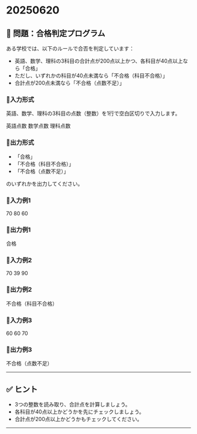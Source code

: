 # 20250620

## 🧮 問題：合格判定プログラム

ある学校では、以下のルールで合否を判定しています：

- 英語、数学、理科の3科目の合計点が200点以上かつ、各科目が40点以上なら「合格」
- ただし、いずれかの科目が40点未満なら「不合格（科目不合格）」
- 合計点が200点未満なら「不合格（点数不足）」

### 🔸入力形式

英語、数学、理科の3科目の点数（整数）を1行で空白区切りで入力します。

英語点数 数学点数 理科点数



### 🔸出力形式

- 「合格」
- 「不合格（科目不合格）」  
- 「不合格（点数不足）」

のいずれかを出力してください。

### 🔸入力例1
70 80 60



### 🔸出力例1
合格


### 🔸入力例2
70 39 90



### 🔸出力例2
不合格（科目不合格）



### 🔸入力例3
60 60 70



### 🔸出力例3
不合格（点数不足）



---

## ✅ ヒント

- 3つの整数を読み取り、合計点を計算しましょう。
- 各科目が40点以上かどうかを先にチェックしましょう。
- 合計点が200点以上かどうかもチェックしてください。

---
